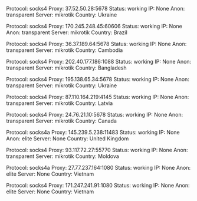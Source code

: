 Protocol: socks4
Proxy: 37.52.50.28:5678
Status: working
IP: None
Anon: transparent
Server: mikrotik
Country: Ukraine

Protocol: socks4
Proxy: 170.245.248.45:60606
Status: working
IP: None
Anon: transparent
Server: mikrotik
Country: Brazil

Protocol: socks4
Proxy: 36.37.189.64:5678
Status: working
IP: None
Anon: transparent
Server: mikrotik
Country: Cambodia

Protocol: socks4
Proxy: 202.40.177.186:1088
Status: working
IP: None
Anon: transparent
Server: mikrotik
Country: Bangladesh

Protocol: socks4
Proxy: 195.138.65.34:5678
Status: working
IP: None
Anon: transparent
Server: mikrotik
Country: Ukraine

Protocol: socks4
Proxy: 87.110.164.219:4145
Status: working
IP: None
Anon: transparent
Server: mikrotik
Country: Latvia

Protocol: socks4
Proxy: 24.76.21.10:5678
Status: working
IP: None
Anon: transparent
Server: mikrotik
Country: Canada

Protocol: socks4a
Proxy: 145.239.5.238:11483
Status: working
IP: None
Anon: elite
Server: None
Country: United Kingdom

Protocol: socks4
Proxy: 93.117.72.27:55770
Status: working
IP: None
Anon: transparent
Server: mikrotik
Country: Moldova

Protocol: socks4a
Proxy: 27.77.237.164:1080
Status: working
IP: None
Anon: elite
Server: None
Country: Vietnam

Protocol: socks4
Proxy: 171.247.241.91:1080
Status: working
IP: None
Anon: elite
Server: None
Country: Vietnam


